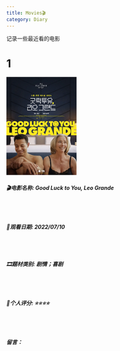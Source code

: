 ```yaml
---
title: Movies🎬
category: Diary
---
```


记录一些最近看的电影

<!-- more -->


# 1



<img src="https://raw.githubusercontent.com/Suhkurr/suhkurr.github.io/master/assets/img/1.png" alt="image" style="zoom:25%;" />


##### 🎬电影名称: Good Luck to You, Leo Grande

<br></br>

##### 📆观看日期: 2022/07/10

<br></br>

##### 🎞题材类别: 剧情；喜剧

<br></br>

##### 💯个人评分:  ⭐⭐⭐⭐

<br></br>

##### 留言：


